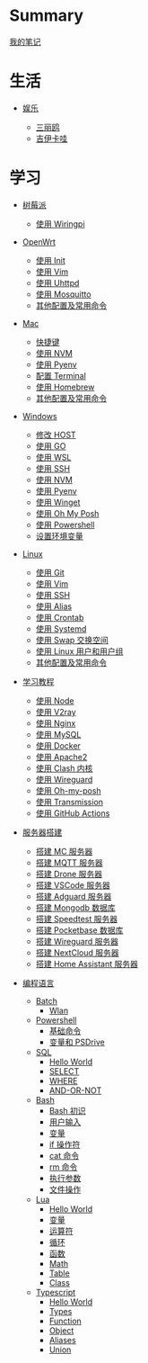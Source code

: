 # Summary

[我的笔记](index.md)

# 生活

- [娱乐]()

  - [三丽鸥](life/sanrio/index.md)
  - [吉伊卡哇](life/chiikawa/index.md)

# 学习

- [树莓派]()

  - [使用 Wiringpi](learn/rpi/wiringpi.md)

- [OpenWrt]()

  - [使用 Init](learn/openwrt/init.md)
  - [使用 Vim](learn/openwrt/vim.md)
  - [使用 Uhttpd](learn/openwrt/uhttpd.md)
  - [使用 Mosquitto](learn/openwrt/mosquitto.md)
  - [其他配置及常用命令](learn/openwrt/others.md)

- [Mac]()

  - [快捷键](learn/mac/shortcuts.md)
  - [使用 NVM](learn/mac/nvm.md)
  - [使用 Pyenv](learn/mac/pyenv.md)
  - [配置 Terminal](learn/mac/terminal.md)
  - [使用 Homebrew](learn/mac/homebrew.md)
  - [其他配置及常用命令](learn/mac/others.md)

- [Windows]()

  - [修改 HOST](learn/windows/host.md)
  - [使用 GO](learn/windows/go.md)
  - [使用 WSL](learn/windows/wsl.md)
  - [使用 SSH](learn/windows/ssh.md)
  - [使用 NVM](learn/windows/nvm.md)
  - [使用 Pyenv](learn/windows/pyenv.md)
  - [使用 Winget](learn/windows/winget.md)
  - [使用 Oh My Posh](learn/windows/oh-my-posh.md)
  - [使用 Powershell](learn/windows/powershell.md)
  - [设置环境变量](learn/windows/env.md)

- [Linux]()

  - [使用 Git](learn/linux/git.md)
  - [使用 Vim](learn/linux/vim.md)
  - [使用 SSH](learn/linux/ssh.md)
  - [使用 Alias](learn/linux/aliases.md)
  - [使用 Crontab](learn/linux/crontab.md)
  - [使用 Systemd](learn/linux/systemd.md)
  - [使用 Swap 交换空间](learn/linux/swap.md)
  - [使用 Linux 用户和用户组](learn/linux/users.md)
  - [其他配置及常用命令](learn/linux/others.md)

- [学习教程]()

  - [使用 Node](learn/tutorial/node.md)
  - [使用 V2ray](learn/tutorial/v2ray.md)
  - [使用 Nginx](learn/tutorial/nginx.md)
  - [使用 MySQL](learn/tutorial/mysql.md)
  - [使用 Docker](learn/tutorial/docker.md)
  - [使用 Apache2](learn/tutorial/apache2.md)
  - [使用 Clash 内核](learn/tutorial/clash.md)
  - [使用 Wireguard](learn/tutorial/wireguard.md)
  - [使用 Oh-my-posh](learn/tutorial/oh-my-posh.md)
  - [使用 Transmission](learn/tutorial/transmission.md)
  - [使用 GitHub Actions](learn/tutorial/github-actions.md)

- [服务器搭建]()

  - [搭建 MC 服务器](learn/server/minecraft.md)
  - [搭建 MQTT 服务器](learn/server/mqtt.md)
  - [搭建 Drone 服务器](learn/server/drone.md)
  - [搭建 VSCode 服务器](learn/server/vscode.md)
  - [搭建 Adguard 服务器](learn/server/adguard.md)
  - [搭建 Mongodb 数据库](learn/server/mongodb.md)
  - [搭建 Speedtest 服务器](learn/server/speedtest.md)
  - [搭建 Pocketbase 数据库](learn/server/pocketbase.md)
  - [搭建 Wireguard 服务器](learn/server/wireguard.md)
  - [搭建 NextCloud 服务器](learn/server/nextcloud.md)
  - [搭建 Home Assistant 服务器](learn/server/homeassistant.md)

- [编程语言]()
  - [Batch]()
    - [Wlan](learn/programming/batch/wlan.md)
  - [Powershell]()
    - [基础命令](learn/programming/powershell/basics.md)
    - [变量和 PSDrive](learn/programming/powershell/variable-and-psdrive.md)
  - [SQL]()
    - [Hello World](learn/programming/sql/hello-world.md)
    - [SELECT](learn/programming/sql/select.md)
    - [WHERE](learn/programming/sql/where.md)
    - [AND-OR-NOT](learn/programming/sql/and-or-not.md)
  - [Bash]()
    - [Bash 初识](learn/programming/bash/intro.md)
    - [用户输入](learn/programming/bash/input.md)
    - [变量](learn/programming/bash/variable.md)
    - [if 操作符](learn/programming/bash/if.md)
    - [cat 命令](learn/programming/bash/cat.md)
    - [rm 命令](learn/programming/bash/rm.md)
    - [执行参数](learn/programming/bash/argements.md)
    - [文件操作](learn/programming/bash/file.md)
  - [Lua]()
    - [Hello World](learn/programming/lua/hello-world.md)
    - [变量](learn/programming/lua/variable.md)
    - [运算符](learn/programming/lua/operator.md)
    - [循环](learn/programming/lua/while.md)
    - [函数](learn/programming/lua/function.md)
    - [Math](learn/programming/lua/math.md)
    - [Table](learn/programming/lua/table.md)
    - [Class](learn/programming/lua/class.md)
  - [Typescript]()
    - [Hello World](learn/programming/typescript/hello-world.md)
    - [Types](learn/programming/typescript/types.md)
    - [Function](learn/programming/typescript/function.md)
    - [Object](learn/programming/typescript/object.md)
    - [Aliases](learn/programming/typescript/aliases.md)
    - [Union](learn/programming/typescript/union.md)
